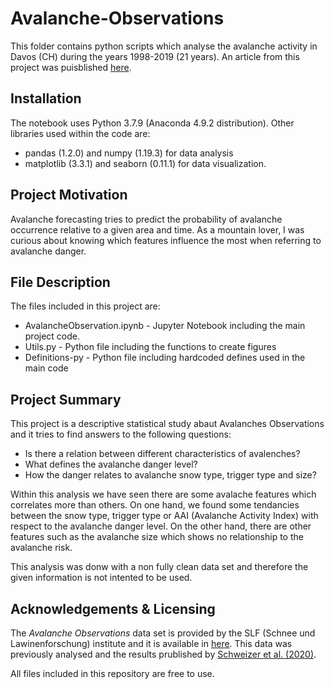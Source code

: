 # Avalanche-Observations

This folder contains python scripts which analyse the avalanche activity in Davos (CH) during the years 1998-2019 (21 years).
An article from this project was puisblished [here](). 

## Installation
The notebook uses Python 3.7.9 (Anaconda 4.9.2 distribution).
Other libraries used within the code are:
* pandas (1.2.0) and numpy (1.19.3)  for data analysis 
* matplotlib (3.3.1) and seaborn (0.11.1) for data visualization.

## Project Motivation
Avalanche forecasting tries to predict the probability of avalanche occurrence relative to a given area and time. As a mountain lover, I was curious about knowing which features influence the most when referring to avalanche danger.

## File Description
The files included in this project are:
* AvalancheObservation.ipynb - Jupyter Notebook including the main project code.
* Utils.py - Python file including the functions to create figures
* Definitions-py - Python file including hardcoded defines used in the main code

## Project Summary
This project is a descriptive statistical study abaut Avalanches Observations and it tries to find answers to the following questions:
- Is there a relation between different characteristics of avalenches?
- What defines the avalanche danger level?
- How the danger relates to avalanche snow type, trigger type and size?

Within this analysis we have seen there are some avalache features which correlates more than others. On one hand, we found some tendancies between the snow type, trigger type or AAI (Avalanche Activity Index) with respect to the avalanche danger level. On the other hand, there are other features such as the avalanche size which shows no relationship to the avalanche risk.

This analysis was donw with a non fully clean data set and therefore the given information is not intented to be used. 

## Acknowledgements & Licensing
The *Avalanche Observations* data set is provided by the SLF (Schnee und Lawinenforschung) institute and it is available in [here](https://www.envidat.ch/dataset/snow-avalanche-data-davos). This data was previously analysed and the results prublished by [Schweizer et al. (2020)](https://tc.copernicus.org/articles/14/737/2020/). 

All files included in this repository are free to use. 
